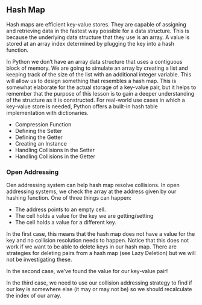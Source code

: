 ## Hash Map
Hash maps are efficient key-value stores. They are capable of assigning and retrieving data in the fastest way possible for a data structure. This is because the underlying data structure that they use is an array. A value is stored at an array index determined by plugging the key into a hash function.

In Python we don’t have an array data structure that uses a contiguous block of memory. We are going to simulate an array by creating a list and keeping track of the size of the list with an additional integer variable. This will allow us to design something that resembles a hash map. This is somewhat elaborate for the actual storage of a key-value pair, but it helps to remember that the purpose of this lesson is to gain a deeper understanding of the structure as it is constructed. For real-world use cases in which a key-value store is needed, Python offers a built-in hash table implementation with dictionaries.

* Compression Function
* Defining the Setter
* Defining the Getter
* Creating an Instance
* Handling Collisions in the Setter
* Handling Collisions in the Getter

### Open Addressing
Oen addressing system can help hash map resolve collisions. In open addressing systems, we check the array at the address given by our hashing function. One of three things can happen:

- The address points to an empty cell.
- The cell holds a value for the key we are getting/setting
- The cell holds a value for a different key.

In the first case, this means that the hash map does not have a value for the key and no collision resolution needs to happen. Notice that this does not work if we want to be able to delete keys in our hash map. There are strategies for deleting pairs from a hash map (see Lazy Deletion) but we will not be investigating these.

In the second case, we’ve found the value for our key-value pair!

In the third case, we need to use our collision addressing strategy to find if our key is somewhere else (it may or may not be) so we should recalculate the index of our array.

